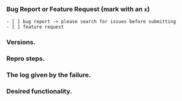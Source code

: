 <!--
Please fill out the following information. Thanks!
-->

### Bug Report or Feature Request (mark with an `x`)

```
- [ ] bug report -> please search for issues before submitting
- [ ] feature request
```

### Versions.

<!--
keycloak-capacitor-angular, angular and keycloak versions.
-->

### Repro steps.

<!--
Simple steps to reproduce this bug.
Please include: commands run, packages added, related code changes.
A link to a sample repo would help too.
-->

### The log given by the failure.

<!-- Normally this include a stack trace and some more information. -->

### Desired functionality.

<!--
What would like to see implemented?
What is the usecase?
-->
